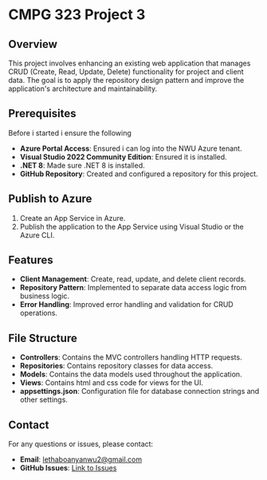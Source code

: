 # CMPG 323 Project 3

## Overview

This project involves enhancing an existing web application that manages CRUD (Create, Read, Update, Delete) functionality for project and client data. The goal is to apply the repository design pattern and improve the application's architecture and maintainability.

## Prerequisites

Before i started i ensure the following

- **Azure Portal Access**: Ensured i can log into the NWU Azure tenant.
- **Visual Studio 2022 Community Edition**: Ensured it is installed.
- **.NET 8**: Made sure .NET 8 is installed.
- **GitHub Repository**: Created and configured a repository for this project.

## Publish to Azure

1. Create an App Service in Azure.
2. Publish the application to the App Service using Visual Studio or the Azure CLI.

## Features

- **Client Management**: Create, read, update, and delete client records.
- **Repository Pattern**: Implemented to separate data access logic from business logic.
- **Error Handling**: Improved error handling and validation for CRUD operations.

## File Structure

- **Controllers**: Contains the MVC controllers handling HTTP requests.
- **Repositories**: Contains repository classes for data access.
- **Models**: Contains the data models used throughout the application.
- **Views**: Contains html and css code for views for the UI.
- **appsettings.json**: Configuration file for database connection strings and other settings.

## Contact

For any questions or issues, please contact:

- **Email**: lethaboanyanwu2@gmail.com
- **GitHub Issues**: [Link to Issues](https://github.com/Lethabo-A)
